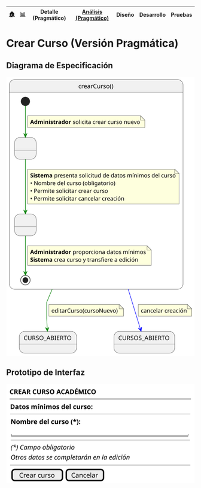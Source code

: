 <div align=right>
 
|[🏠️](../../../README.md)|[ 📊](https://raw.githubusercontent.com/mmasias/pySigHor/main/images/RUP/99-seguimiento/diagrama-contexto-administrador.svg)|**Detalle (Pragmático)**|[Análisis (Pragmático)](../../../01-analisis/casos-uso/crearCurso/README.md)|Diseño|Desarrollo|Pruebas|
|-|-|-|-|-|-|-|

</div>

# Crear Curso (Versión Pragmática)

## Diagrama de Especificación

<div align=center>

![crearCurso](/images/RUP/00-casos-uso/02-detalle/crearCurso/crearCurso.svg)

</div>

## Prototipo de Interfaz

<div align=center>

![crearCurso-wireframe](/images/RUP/00-casos-uso/02-detalle/crearCurso/crearCurso-wireframe.svg)

</div>
